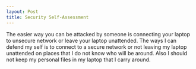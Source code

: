 ```yaml
---
layout: Post
title: Security Self-Assessment
---
```


The easier way you can be attacked by someone is connecting your laptop to unsecure network or leave your laptop unattended.
The ways I can defend my self is to connect to a secure network or not leaving my laptop unattended on places that I do not know who will be around.
Also I should not keep my personal files in my laptop that I carry around.
